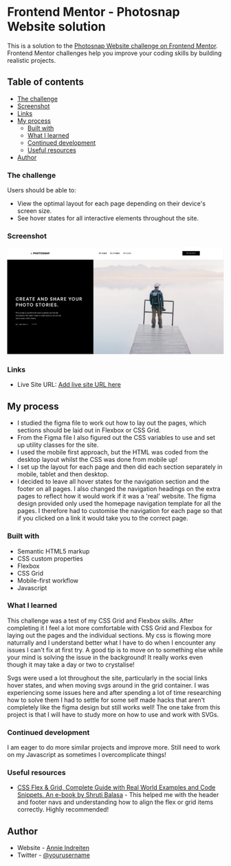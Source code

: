 # Frontend Mentor - Photosnap Website solution

This is a solution to the [Photosnap Website challenge on Frontend Mentor](https://www.frontendmentor.io/challenges/photosnap-multipage-website-nMDSrNmNW). Frontend Mentor challenges help you improve your coding skills by building realistic projects. 

## Table of contents


  - [The challenge](#the-challenge)
  - [Screenshot](#screenshot)
  - [Links](#links)
- [My process](#my-process)
  - [Built with](#built-with)
  - [What I learned](#what-i-learned)
  - [Continued development](#continued-development)
  - [Useful resources](#useful-resources)
- [Author](#author)

### The challenge

Users should be able to:

- View the optimal layout for each page depending on their device's screen size.
- See hover states for all interactive elements throughout the site.

### Screenshot

![](./assets/photosnap-home.png)

### Links

- Live Site URL: [Add live site URL here](https://your-live-site-url.com)

## My process

- I studied the figma file to work out how to lay out the pages, which sections should be laid out in Flexbox or CSS Grid.
- From the Figma file I also figured out the CSS variables to use and set up utility classes for the site. 
- I used the mobile first approach, but the HTML was coded from the desktop layout whilst the CSS was done from mobile up!
- I set up the layout for each page and then did each section separately in mobile, tablet and then desktop.
- I decided to leave all hover states for the navigation section and the footer on all pages. I also changed the navigation headings on the extra pages to reflect how  it would work if it was a 'real' website. The figma design provided only used the homepage navigation template for all the pages. I therefore had to customise the navigation for each page so that if you clicked on a link it would take you to the correct page.

### Built with

- Semantic HTML5 markup
- CSS custom properties
- Flexbox
- CSS Grid
- Mobile-first workflow
- Javascript 

### What I learned

This challenge was a test of my CSS Grid and Flexbox skills. After completing it I feel a lot more comfortable with CSS Grid and Flexbox for laying out the pages and the individual sections. My css is flowing more naturrally and I understand better what I have to do when I encounter any issues I can't fix at first try. A good tip is to move on to something else while your mind is solving the issue in the background! It really works even though it may take a day or two to crystalise!

Svgs were used a lot throughout the site, particularly in the social links hover states, and when moving svgs around in the grid container. I was experiencing some issues here and after spending a lot of time researching how to solve them I had to settle for some self made hacks that aren't completely like the figma design but still works well! The one take from this project is that I will have to study more on how to use and work with SVGs.

### Continued development

I am eager to do more similar projects and improve more. Still need to work on my Javascript as sometimes I overcomplicate things!

### Useful resources

- [CSS Flex & Grid, Complete Guide with Real World Examples and Code Snippets. An e-book by Shruti Balasa](https://www..shrutibalasa.com) - This helped me with the header and footer navs and understanding how to align the flex or grid items correctly. Highly recommended!

## Author

- Website - [Annie Indreiten](https://www.your-site.com)
- Twitter - [@yourusername](https://www.twitter.com/yourusername)




